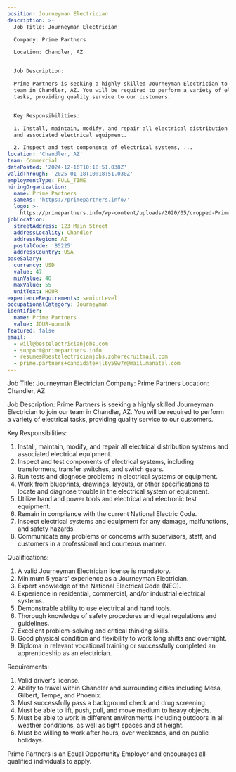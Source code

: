 ```yaml
---
position: Journeyman Electrician
description: >-
  Job Title: Journeyman Electrician

  Company: Prime Partners

  Location: Chandler, AZ 


  Job Description:

  Prime Partners is seeking a highly skilled Journeyman Electrician to join our
  team in Chandler, AZ. You will be required to perform a variety of electrical
  tasks, providing quality service to our customers. 


  Key Responsibilities:

  1. Install, maintain, modify, and repair all electrical distribution systems
  and associated electrical equipment. 

  2. Inspect and test components of electrical systems, ...
location: 'Chandler, AZ'
team: Commercial
datePosted: '2024-12-16T10:18:51.038Z'
validThrough: '2025-01-18T10:18:51.038Z'
employmentType: FULL_TIME
hiringOrganization:
  name: Prime Partners
  sameAs: 'https://primepartners.info/'
  logo: >-
    https://primepartners.info/wp-content/uploads/2020/05/cropped-Prime-Partners-Logo-NO-BG-1-1.png
jobLocation:
  streetAddress: 123 Main Street
  addressLocality: Chandler
  addressRegion: AZ
  postalCode: '85225'
  addressCountry: USA
baseSalary:
  currency: USD
  value: 47
  minValue: 40
  maxValue: 55
  unitText: HOUR
experienceRequirements: seniorLevel
occupationalCategory: Journeyman
identifier:
  name: Prime Partners
  value: JOUR-uormtk
featured: false
email:
  - will@bestelectricianjobs.com
  - support@primepartners.info
  - resumes@bestelectricianjobs.zohorecruitmail.com
  - prime.partners+candidate+jl6y59w7r@mail.manatal.com
---
```




Job Title: Journeyman Electrician
Company: Prime Partners
Location: Chandler, AZ 

Job Description:
Prime Partners is seeking a highly skilled Journeyman Electrician to join our team in Chandler, AZ. You will be required to perform a variety of electrical tasks, providing quality service to our customers. 

Key Responsibilities:
1. Install, maintain, modify, and repair all electrical distribution systems and associated electrical equipment. 
2. Inspect and test components of electrical systems, including transformers, transfer switches, and switch gears.
3. Run tests and diagnose problems in electrical systems or equipment.
4. Work from blueprints, drawings, layouts, or other specifications to locate and diagnose trouble in the electrical system or equipment.
5. Utilize hand and power tools and electrical and electronic test equipment.
6. Remain in compliance with the current National Electric Code.
7. Inspect electrical systems and equipment for any damage, malfunctions, and safety hazards.
8. Communicate any problems or concerns with supervisors, staff, and customers in a professional and courteous manner.

Qualifications: 
1. A valid Journeyman Electrician license is mandatory.
2. Minimum 5 years’ experience as a Journeyman Electrician.
3. Expert knowledge of the National Electrical Code (NEC).
4. Experience in residential, commercial, and/or industrial electrical systems.
5. Demonstrable ability to use electrical and hand tools.
6. Thorough knowledge of safety procedures and legal regulations and guidelines.
7. Excellent problem-solving and critical thinking skills.
8. Good physical condition and flexibility to work long shifts and overnight.
9. Diploma in relevant vocational training or successfully completed an apprenticeship as an electrician.

Requirements:
1. Valid driver's license.
2. Ability to travel within Chandler and surrounding cities including Mesa, Gilbert, Tempe, and Phoenix.
3. Must successfully pass a background check and drug screening.
4. Must be able to lift, push, pull, and move medium to heavy objects.
5. Must be able to work in different environments including outdoors in all weather conditions, as well as tight spaces and at height.
6. Must be willing to work after hours, over weekends, and on public holidays.

Prime Partners is an Equal Opportunity Employer and encourages all qualified individuals to apply.
